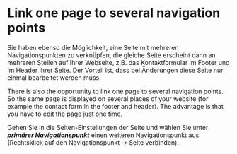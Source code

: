 # Link one page to several navigation points

Sie haben ebenso die Möglichkeit, eine Seite mit mehreren Navigationspunkten zu verknüpfen, die gleiche Seite erscheint dann an mehreren Stellen auf Ihrer Webseite, z.B. das Kontaktformular im Footer und im Header Ihrer Seite. Der Vorteil ist, dass bei Änderungen diese Seite nur einmal bearbeitet werden muss.

There is also the opportunity to link one page to several navigation points. So the same page is displayed on several places of your website (for example the contact form in the footer and header). The advantage is that you have to edit the page just one time.

Gehen Sie in die Seiten-Einstellungen der Seite und wählen Sie unter ***primärer Navigationspunkt*** einen weiteren Navigationspunkt aus (Rechtsklick auf den Navigationspunkt → Seite verbinden).